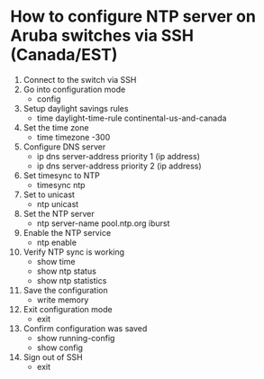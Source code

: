 # How to configure NTP server on Aruba switches via SSH (Canada/EST)
	
1. Connect to the switch via SSH
2. Go into configuration mode
	- config
3. Setup daylight savings rules
	- time daylight-time-rule continental-us-and-canada
4. Set the time zone
	- time timezone -300
5. Configure DNS server
	- ip dns server-address priority 1 (ip address)
	- ip dns server-address priority 2 (ip address)
6. Set timesync to NTP
	- timesync ntp
7. Set to unicast
	- ntp unicast
8. Set the NTP server
	- ntp server-name pool.ntp.org iburst
9. Enable the NTP service
	- ntp enable
10. Verify NTP sync is working
	- show time
	- show ntp status
	- show ntp statistics
11. Save the configuration
	- write memory
12. Exit configuration mode
	- exit
13. Confirm configuration was saved
	- show running-config
	- show config
14. Sign out of SSH
	- exit
